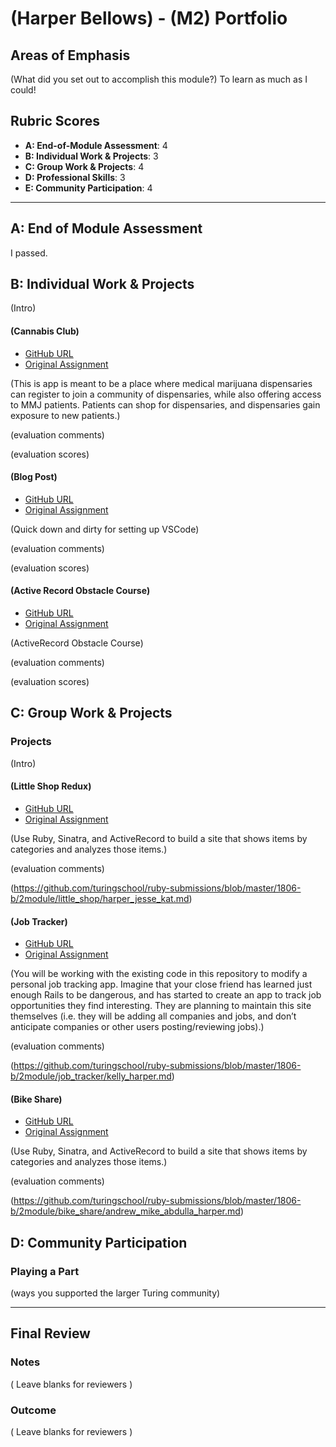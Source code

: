 # (Harper Bellows) - (M2) Portfolio

## Areas of Emphasis

(What did you set out to accomplish this module?)
To learn as much as I could!

## Rubric Scores

* **A: End-of-Module Assessment**: 4
* **B: Individual Work & Projects**: 3
* **C: Group Work & Projects**: 4
* **D: Professional Skills**: 3
* **E: Community Participation**: 4

-----------------------

## A: End of Module Assessment

I passed.


## B: Individual Work & Projects

(Intro)

#### (Cannabis Club)

* [GitHub URL](https://github.com/hbellows/cannabis_club)
* [Original Assignment]()

(This is app is meant to be a place where medical marijuana dispensaries can register to join a community of dispensaries, while also offering access to MMJ patients.  Patients can shop for dispensaries, and dispensaries gain exposure to new patients.)

(evaluation comments)

(evaluation scores)

#### (Blog Post)

* [GitHub URL](https://medium.com/@harper.bellows/setting-up-the-vscode-text-editor-243f801448fc)
* [Original Assignment]()

(Quick down and dirty for setting up VSCode)

(evaluation comments)

(evaluation scores)

#### (Active Record Obstacle Course)

* [GitHub URL](https://github.com/hbellows/activerecord-obstacle-course)
* [Original Assignment]()

(ActiveRecord Obstacle Course)

(evaluation comments)

(evaluation scores)

## C: Group Work & Projects

### Projects

(Intro)

#### (Little Shop Redux)

* [GitHub URL](https://github.com/JLing88/little-shop-redux)
* [Original Assignment](https://github.com/turingschool-projects/little-shop-redux)

(Use Ruby, Sinatra, and ActiveRecord to build a site that shows items by categories and analyzes those items.)

(evaluation comments)

(https://github.com/turingschool/ruby-submissions/blob/master/1806-b/2module/little_shop/harper_jesse_kat.md)

#### (Job Tracker)

* [GitHub URL](https://github.com/KellyMarcilliat/job-tracker)
* [Original Assignment](https://github.com/turingschool-projects/job-tracker)

(You will be working with the existing code in this repository to modify a personal job tracking app. Imagine that your close friend has learned just enough Rails to be dangerous, and has started to create an app to track job opportunities they find interesting. They are planning to maintain this site themselves (i.e. they will be adding all companies and jobs, and don’t anticipate companies or other users posting/reviewing jobs).)

(evaluation comments)

(https://github.com/turingschool/ruby-submissions/blob/master/1806-b/2module/job_tracker/kelly_harper.md)

#### (Bike Share)

* [GitHub URL](https://github.com/mikecm1141/bike-share)
* [Original Assignment]()

(Use Ruby, Sinatra, and ActiveRecord to build a site that shows items by categories and analyzes those items.)

(evaluation comments)

(https://github.com/turingschool/ruby-submissions/blob/master/1806-b/2module/bike_share/andrew_mike_abdulla_harper.md)

## D: Community Participation

### Playing a Part

(ways you supported the larger Turing community)

------------------

## Final Review

### Notes

( Leave blanks for reviewers )

### Outcome

( Leave blanks for reviewers )
